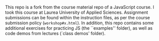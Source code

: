 This repo is a fork from the course material repo of a JavaScript course. I took this course at Laurea University of Applied Sciences. Assignment submissions can be found within the instruction files, as per the course submission policy (`workshop#x.html`). In addition, this repo contains some additional exercises for practicing JS (the ``examples'' folder), as well as code demos from lectures (`class demos' folder).

